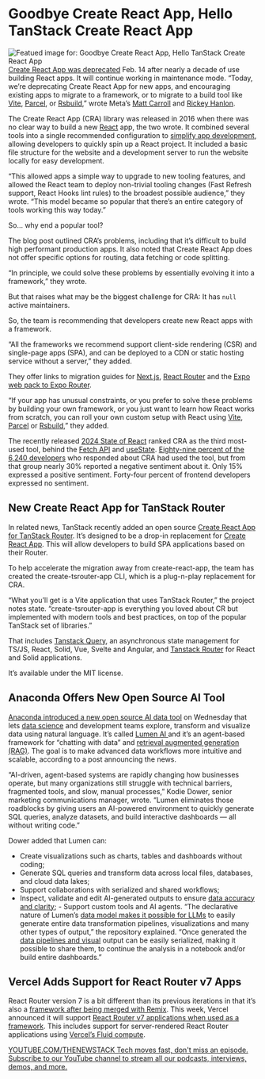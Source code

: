 # Goodbye Create React App, Hello TanStack Create React App
![Featued image for: Goodbye Create React App, Hello TanStack Create React App](https://cdn.thenewstack.io/media/2024/04/d8b458d6-dev_news_img-2-2-1024x577.png)
[Create React App was deprecated](https://react.dev/blog/2025/02/14/sunsetting-create-react-app) Feb. 14 after nearly a decade of use building React apps. It will continue working in maintenance mode.
“Today, we’re deprecating Create React App for new apps, and encouraging existing apps to migrate to a framework, or to migrate to a build tool like [Vite](https://thenewstack.io/vites-new-rust-based-javascript-bundler-available-in-beta/), [Parcel](https://parceljs.org/), or [Rsbuild](https://rsbuild.dev/),” wrote Meta’s [Matt Carroll](https://x.com/mattcarrollcode) and [Rickey Hanlon](https://bsky.app/profile/ricky.fm).

The Create React App (CRA) library was released in 2016 when there was no clear way to build a new [React](https://thenewstack.io/new-york-public-library-on-choosing-react-to-rebuild-website/) app, the two wrote. It combined several tools into a single recommended configuration to [simplify app development](https://thenewstack.io/datastax-aims-to-simplify-building-ai-apps-with-ragstack/), allowing developers to quickly spin up a React project. It included a basic file structure for the website and a development server to run the website locally for easy development.

“This allowed apps a simple way to upgrade to new tooling features, and allowed the React team to deploy non-trivial tooling changes (Fast Refresh support, React Hooks lint rules) to the broadest possible audience,” they wrote. “This model became so popular that there’s an entire category of tools working this way today.”

So… why end a popular tool?

The blog post outlined CRA’s problems, including that it’s difficult to build high performant production apps. It also noted that Create React App does not offer specific options for routing, data fetching or code splitting.

“In principle, we could solve these problems by essentially evolving it into a framework,” they wrote.

But that raises what may be the biggest challenge for CRA: It has `null`
active maintainers.

So, the team is recommending that developers create new React apps with a framework.

“All the frameworks we recommend support client-side rendering (CSR) and single-page apps (SPA), and can be deployed to a CDN or static hosting service without a server,” they added.

They offer links to migration guides for [Next.js](https://nextjs.org/docs/app/building-your-application/upgrading/from-create-react-app), [React Router](https://reactrouter.com/upgrading/component-routes) and the [Expo web pack to Expo Router](https://docs.expo.dev/router/migrate/from-expo-webpack/).

“If your app has unusual constraints, or you prefer to solve these problems by building your own framework, or you just want to learn how React works from scratch, you can roll your own custom setup with React using [Vite](https://www.robinwieruch.de/vite-create-react-app/), [Parcel](https://parceljs.org/migration/cra/) or [Rsbuild](https://rsbuild.dev/guide/migration/cra),” they added.

The recently released [2024 State of React](https://2024.stateofreact.com/en-US/) ranked CRA as the third most-used tool, behind the [Fetch API](https://developer.mozilla.org/en-US/docs/Web/API/Fetch_API/Using_Fetch) and [useState](https://react.dev/reference/react/useState). [Eighty-nine percent of the 6,240 developers](https://2024.stateofreact.com/en-US/libraries/) who responded about CRA had used the tool, but from that group nearly 30% reported a negative sentiment about it. Only 15% expressed a positive sentiment. Forty-four percent of frontend developers expressed no sentiment.

## New Create React App for TanStack Router
In related news, TanStack recently added an open source [Create React App for TanStack Router](https://github.com/TanStack/create-tsrouter-app). It’s designed to be a drop-in replacement for [Create React App](https://create-react-app.dev/). This will allow developers to build SPA applications based on their Router.

To help accelerate the migration away from create-react-app, the team has created the create-tsrouter-app CLI, which is a plug-n-play replacement for CRA.

“What you’ll get is a Vite application that uses TanStack Router,” the project notes state. “create-tsrouter-app is everything you loved about CR but implemented with modern tools and best practices, on top of the popular TanStack set of libraries.”

That includes [Tanstack Query](https://tanstack.com/query/latest), an asynchronous state management for TS/JS, React, Solid, Vue, Svelte and Angular, and [Tanstack Router](https://tanstack.com/router/latest) for React and Solid applications.

It’s available under the MIT license.

## Anaconda Offers New Open Source AI Tool
[Anaconda introduced a new open source AI data tool](https://www.anaconda.com/blog/anaconda-launches-lumen-ai) on Wednesday that lets [data science](https://roadmap.sh/ai-data-scientist/vs-computer-science) and development teams explore, transform and visualize data using natural language.
It’s called [Lumen AI ](https://github.com/holoviz/lumen)and it’s an agent-based framework for “chatting with data” and [retrieval augmented generation (RAG)](https://thenewstack.io/solving-the-rag-vs-long-context-model-dilemma/). The goal is to make advanced data workflows more intuitive and scalable, according to a post announcing the news.

“AI-driven, agent-based systems are rapidly changing how businesses operate, but many organizations still struggle with technical barriers, fragmented tools, and slow, manual processes,” Kodie Dower, senior marketing communications manager, wrote. “Lumen eliminates those roadblocks by giving users an AI-powered environment to quickly generate SQL queries, analyze datasets, and build interactive dashboards — all without writing code.”

Dower added that Lumen can:

- Create visualizations such as charts, tables and dashboards without coding;
- Generate SQL queries and transform data across local files, databases, and cloud data lakes;
- Support collaborations with serialized and shared workflows;
- Inspect, validate and edit AI-generated outputs to ensure
[data accuracy and clarity](https://thenewstack.io/from-chaos-to-clarity-master-the-first-mile-of-observability/); - Support custom tools and AI agents.
“The declarative nature of Lumen’s [data model makes it possible for LLMs](https://thenewstack.io/use-your-data-in-llms-with-the-vector-database-you-already-have/) to easily generate entire data transformation pipelines, visualizations and many other types of output,” the repository explained. “Once generated the [data pipelines and visual](https://thenewstack.io/apache-hop-harnesses-metadata-to-create-visual-data-pipelines/) output can be easily serialized, making it possible to share them, to continue the analysis in a notebook and/or build entire dashboards.”

## Vercel Adds Support for React Router v7 Apps
React Router version 7 is a bit different than its previous iterations in that it’s also a [framework after being merged with Remix](https://thenewstack.io/why-some-developers-are-unhappy-with-react-router/). This week, Vercel announced it will support [React Router v7 applications when used as a framework](https://vercel.com/changelog/support-for-eact-router-v7). This includes support for server-rendered React Router applications using [Vercel’s Fluid compute](https://thenewstack.io/vercel-rolls-out-more-cost-effective-infrastructure-model/).

[
YOUTUBE.COM/THENEWSTACK
Tech moves fast, don't miss an episode. Subscribe to our YouTube
channel to stream all our podcasts, interviews, demos, and more.
](https://youtube.com/thenewstack?sub_confirmation=1)